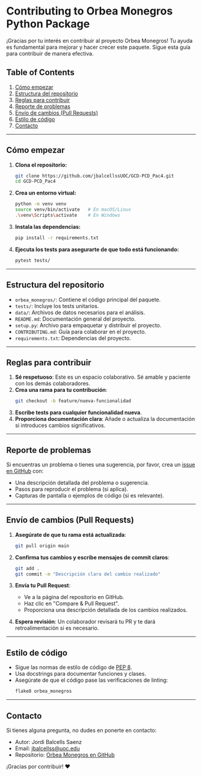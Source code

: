 # Contributing to Orbea Monegros Python Package

¡Gracias por tu interés en contribuir al proyecto Orbea Monegros! Tu ayuda es fundamental para mejorar y hacer crecer este paquete. Sigue esta guía para contribuir de manera efectiva.

## Table of Contents
1. [Cómo empezar](#cómo-empezar)
2. [Estructura del repositorio](#estructura-del-repositorio)
3. [Reglas para contribuir](#reglas-para-contribuir)
4. [Reporte de problemas](#reporte-de-problemas)
5. [Envío de cambios (Pull Requests)](#envío-de-cambios-pull-requests)
6. [Estilo de código](#estilo-de-código)
7. [Contacto](#contacto)

---

## Cómo empezar

1. **Clona el repositorio:**
   ```bash
   git clone https://github.com/jbalcellssUOC/GCD-PCD_Pac4.git
   cd GCD-PCD_Pac4
   ```

2. **Crea un entorno virtual:**
   ```bash
   python -m venv venv
   source venv/bin/activate   # En macOS/Linux
   .\venv\Scripts\activate    # En Windows
   ```

3. **Instala las dependencias:**
   ```bash
   pip install -r requirements.txt
   ```

4. **Ejecuta los tests para asegurarte de que todo está funcionando:**
   ```bash
   pytest tests/
   ```

---

## Estructura del repositorio

- `orbea_monegros/`: Contiene el código principal del paquete.
- `tests/`: Incluye los tests unitarios.
- `data/`: Archivos de datos necesarios para el análisis.
- `README.md`: Documentación general del proyecto.
- `setup.py`: Archivo para empaquetar y distribuir el proyecto.
- `CONTRIBUTING.md`: Guía para colaborar en el proyecto.
- `requirements.txt`: Dependencias del proyecto.

---

## Reglas para contribuir

1. **Sé respetuoso**: Este es un espacio colaborativo. Sé amable y paciente con los demás colaboradores.
2. **Crea una rama para tu contribución**:
   ```bash
   git checkout -b feature/nueva-funcionalidad
   ```
3. **Escribe tests para cualquier funcionalidad nueva**.
4. **Proporciona documentación clara**: Añade o actualiza la documentación si introduces cambios significativos.

---

## Reporte de problemas

Si encuentras un problema o tienes una sugerencia, por favor, crea un [issue en GitHub](https://github.com/jbalcellssUOC/GCD-PCD_Pac4/issues) con:

- Una descripción detallada del problema o sugerencia.
- Pasos para reproducir el problema (si aplica).
- Capturas de pantalla o ejemplos de código (si es relevante).

---

## Envío de cambios (Pull Requests)

1. **Asegúrate de que tu rama está actualizada**:
   ```bash
   git pull origin main
   ```

2. **Confirma tus cambios y escribe mensajes de commit claros**:
   ```bash
   git add .
   git commit -m "Descripción clara del cambio realizado"
   ```

3. **Envía tu Pull Request**:
   - Ve a la página del repositorio en GitHub.
   - Haz clic en "Compare & Pull Request".
   - Proporciona una descripción detallada de los cambios realizados.

4. **Espera revisión**: Un colaborador revisará tu PR y te dará retroalimentación si es necesario.

---

## Estilo de código

- Sigue las normas de estilo de código de [PEP 8](https://peps.python.org/pep-0008/).
- Usa docstrings para documentar funciones y clases.
- Asegúrate de que el código pase las verificaciones de linting:
  ```bash
  flake8 orbea_monegros
  ```

---

## Contacto

Si tienes alguna pregunta, no dudes en ponerte en contacto:

- Autor: Jordi Balcells Saenz
- Email: [jbalcellss@uoc.edu](mailto:jbalcellss@uoc.edu)
- Repositorio: [Orbea Monegros en GitHub](https://github.com/jbalcellssUOC/GCD-PCD_Pac4.git)

¡Gracias por contribuir! ❤️

